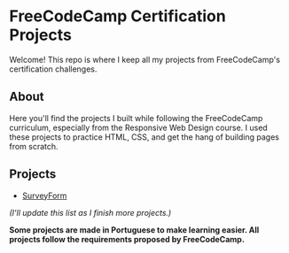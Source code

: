 # FreeCodeCamp Certification Projects

Welcome! This repo is where I keep all my projects from FreeCodeCamp's certification challenges.

## About

Here you'll find the projects I built while following the FreeCodeCamp curriculum, especially from the Responsive Web Design course. I used these projects to practice HTML, CSS, and get the hang of building pages from scratch.

## Projects

- [SurveyForm](./SurveyForm/index.html)

*(I'll update this list as I finish more projects.)*

**Some projects are made in Portuguese to make learning easier.
All projects follow the requirements proposed by FreeCodeCamp.**
